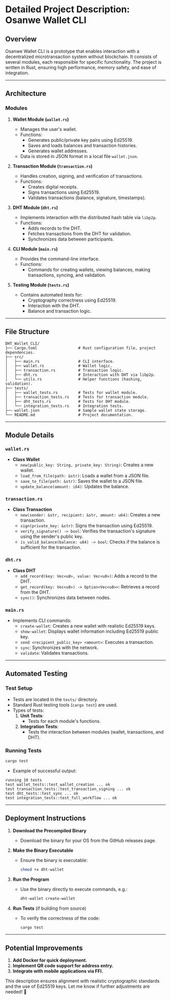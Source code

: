 
# Detailed Project Description: Osanwe Wallet CLI

## Overview
Osanwe Wallet CLI is a prototype that enables interaction with a decentralized microtransaction system without blockchain. It consists of several modules, each responsible for specific functionality. The project is written in Rust, ensuring high performance, memory safety, and ease of integration.

---

## Architecture

### **Modules**

1. **Wallet Module (`wallet.rs`)**
   - Manages the user's wallet.
   - Functions:
     - Generates public/private key pairs using Ed25519.
     - Saves and loads balances and transaction histories.
     - Generates wallet addresses.
   - Data is stored in JSON format in a local file `wallet.json`.

2. **Transaction Module (`transaction.rs`)**
   - Handles creation, signing, and verification of transactions.
   - Functions:
     - Creates digital receipts.
     - Signs transactions using Ed25519.
     - Validates transactions (balance, signature, timestamps).

3. **DHT Module (`dht.rs`)**
   - Implements interaction with the distributed hash table via `libp2p`.
   - Functions:
     - Adds records to the DHT.
     - Fetches transactions from the DHT for validation.
     - Synchronizes data between participants.

4. **CLI Module (`main.rs`)**
   - Provides the command-line interface.
   - Functions:
     - Commands for creating wallets, viewing balances, making transactions, syncing, and validation.

5. **Testing Module (`tests.rs`)**
   - Contains automated tests for:
     - Cryptography correctness using Ed25519.
     - Interaction with the DHT.
     - Balance and transaction logic.

---

## File Structure

```
DHT_Wallet_CLI/
├── Cargo.toml                  # Rust configuration file, project dependencies.
├── src/
│   ├── main.rs                 # CLI interface.
│   ├── wallet.rs               # Wallet logic.
│   ├── transaction.rs          # Transaction logic.
│   ├── dht.rs                  # Interaction with DHT via libp2p.
│   └── utils.rs                # Helper functions (hashing, validation).
├── tests/
│   ├── wallet_tests.rs         # Tests for wallet module.
│   ├── transaction_tests.rs    # Tests for transaction module.
│   ├── dht_tests.rs            # Tests for DHT module.
│   └── integration_tests.rs    # Integration tests.
├── wallet.json                 # Sample wallet state storage.
└── README.md                   # Project documentation.
```

---

## **Module Details**

### `wallet.rs`
- **Class Wallet**
  - `new(public_key: String, private_key: String)`: Creates a new wallet.
  - `load_from_file(path: &str)`: Loads a wallet from a JSON file.
  - `save_to_file(path: &str)`: Saves the wallet to a JSON file.
  - `update_balance(amount: i64)`: Updates the balance.

### `transaction.rs`
- **Class Transaction**
  - `new(sender: &str, recipient: &str, amount: u64)`: Creates a new transaction.
  - `sign(private_key: &str)`: Signs the transaction using Ed25519.
  - `verify_signature() -> bool`: Verifies the transaction's signature using the sender's public key.
  - `is_valid_balance(balance: u64) -> bool`: Checks if the balance is sufficient for the transaction.

### `dht.rs`
- **Class DHT**
  - `add_record(key: Vec<u8>, value: Vec<u8>)`: Adds a record to the DHT.
  - `get_record(key: Vec<u8>) -> Option<Vec<u8>>`: Retrieves a record from the DHT.
  - `sync()`: Synchronizes data between nodes.

### `main.rs`
- Implements CLI commands:
  - `create-wallet`: Creates a new wallet with realistic Ed25519 keys.
  - `show-wallet`: Displays wallet information including Ed25519 public key.
  - `send <recipient_public_key> <amount>`: Executes a transaction.
  - `sync`: Synchronizes with the network.
  - `validate`: Validates transactions.

---

## **Automated Testing**

### Test Setup
- Tests are located in the `tests/` directory.
- Standard Rust testing tools (`cargo test`) are used.
- Types of tests:
  1. **Unit Tests**:
     - Tests for each module's functions.
  2. **Integration Tests**:
     - Tests the interaction between modules (wallet, transactions, and DHT).

### Running Tests
```bash
cargo test
```
- Example of successful output:
```
running 10 tests
test wallet_tests::test_wallet_creation ... ok
test transaction_tests::test_transaction_signing ... ok
test dht_tests::test_sync ... ok
test integration_tests::test_full_workflow ... ok
```

---

## **Deployment Instructions**

1. **Download the Precompiled Binary**
   - Download the binary for your OS from the GitHub releases page.

2. **Make the Binary Executable**
   - Ensure the binary is executable:
     ```bash
     chmod +x dht-wallet
     ```

3. **Run the Program**
   - Use the binary directly to execute commands, e.g.:
     ```bash
     dht-wallet create-wallet
     ```

4. **Run Tests** (if building from source)
   - To verify the correctness of the code:
     ```bash
     cargo test
     ```

---

## **Potential Improvements**
1. **Add Docker for quick deployment.**
2. **Implement QR code support for address entry.**
3. **Integrate with mobile applications via FFI.**

This description ensures alignment with realistic cryptographic standards and the use of Ed25519 keys. Let me know if further adjustments are needed! 🚀
